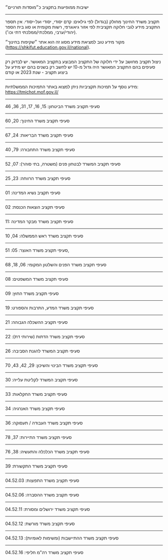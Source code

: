 ישיבות ממופיעות בתקציב כ״מוסדות תורניים״

---

תקציב משרד החינוך מחולק (בגדול) לפי גילאים: קדם יסודי, יסודי ועל-יסודי.
אין תספר התקציב מידע לגבי חלוקה תקציבית לפי אזור גיאוגרפי, רשות מקומית או סוג בית הספר (יהודי/ערבי, ממלכתי/ממלכתי דתי וכו׳).

מקור מידע טוב למציאת מידע מסוג זה הוא אתר ״שקיפות בחינוך״ (https://shkifut.education.gov.il/national).

---

ניצול תקציב מחושב על ידי חלוקה של התקציב המבוצע בתקציב המאושר. יש לבדוק רק סעיפים בהם התקציב המאושר היה גדול מ-0!
יש לחשב רק בשנים בהם יש מידע על ביצוע תקציב - שנת 2023 או קודם

---

מידע נוסף על תמיכות תקציביות ניתן למצוא באתר התמיכות הממשלתיות: https://tmichot.mof.gov.il/

---

סעיפי תקציב משרד הביטחון: 15, 16, 17, 31, 36, 46

---

סעיפי תקציב משרד החינוך: 20, 60

---

סעיפי תקציב משרד הבריאות: 24, 67

---

סעיפי תקציב משרד התחבורה: 79, 40

---

סעיפי תקציב המשרד לבטחון פנים (משטרה, בתי סוהר): 07, 52

---

סעיפי תקציב משרד הרווחה: 23, 25

---

סעיפי תקציב נשיא המדינה: 01

---

סעיפי תקציב הוצאות הכנסת: 02

---

11: סעיפי תקציב משרד מבקר המדינה

---

סעיפי תקציב משרד ראש הממשלה: 04, 10

---

סעיפי תקציב משרד האוצר: 05: 51, 

---

סעיפי תקציב משרד הפנים והשלטון המקומי: 06, 18, 68

---

סעיפי תקציב משרד המשפטים: 08

---

סעיפי תקציב משרד החוץ: 09

---

סעיפי תקציב משרד המדע, התרבות והספורט: 19

---

סעיפי תקציב ההשכלה הגבוהה: 21

---

סעיפי תקציב משרד הדתות (שירותי דת): 22

---

סעיפי תקציב המשרד להגנת הסביבה: 26

---

סעיפי תקציב משרד הבינוי והשיכון: 29, 42, 43, 70

---

סעיפי תקציב המשרד לקליטת עלייה: 30

---

סעיפי תקציב משרד החקלאות: 33

---

סעיפי תקציב משרד האנרגיה: 34

---

סעיפי תקציב משרד העבודה / תעסוקה: 36

---

סעיפי תקציב משרד התיירות: 37, 78

---

סעיפי תקציב משרד הכלכלה והתעשיה: 38, 76

---

סעיפי תקציב משרד התקשורת: 39

---

סעיפי תקציב משרד התפוצות: 04.52.03

---

סעיפי תקציב משרד ההסברה: 04.52.06

---

סעיפי תקציב משרד ירושלים ומסורת: 04.52.11

---

סעיפי תקציב משרד מורשת: 04.52.12

---

סעיפי תקציב משרד ההתיישבות (ומשימות לאומיות): 04.52.13

---

סעיפי תקציב משרד רה"מ חליפי: 04.52.16
